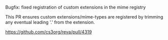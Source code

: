 Bugfix: fixed registration of custom extensions in the mime registry

This PR ensures custom extensions/mime-types are registered by trimming
any eventual leading '.' from the extension.

https://github.com/cs3org/reva/pull/4319
